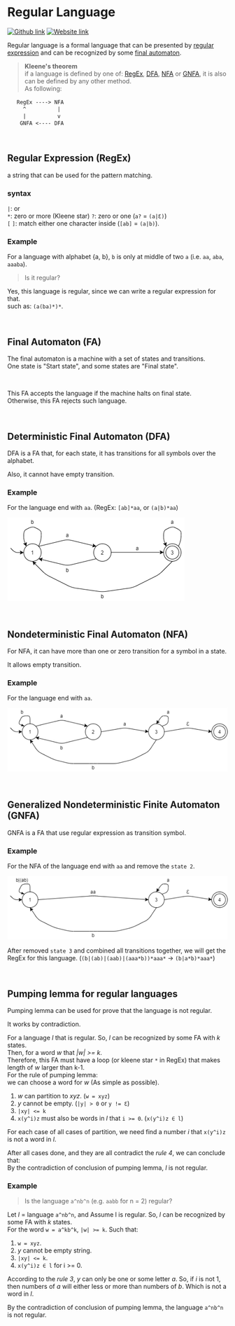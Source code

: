 # Regular Language
[![Github link](https://img.shields.io/badge/FaDrYL--blue?style=social&logo=Github&logoWidth=15)](https://github.com/FaDrYL)
[![Website link](https://img.shields.io/badge/FaDr-YL-blue?style=flat&color=009f9f)](https://www.fadryl.com/)

Regular language is a formal language that can be presented by [regular expression](#Regular-Expression-(RegEx)) and 
can be recognized by some [final automaton](#Final-Automaton-(FA)).

> **Kleene's theorem**  
> if a language is defined by one of: 
> [RegEx](#Regular-Expression-(RegEx)), [DFA](#Deterministic-Final-Automaton-(DFA)), [NFA](#Nondeterministic-Final-Automaton-(NFA)) or [GNFA](#Generalized-Nondeterministic-Finite-Automaton-(GNFA)),
> it is also can be defined by any other method.  
> As following:
```
   RegEx ----> NFA   
     ^          |    
     |          v    
    GNFA <---- DFA   
```

<br/>

## Regular Expression (RegEx)
a string that can be used for the pattern matching.

### syntax 
`|`: or  
`*`: zero or more (Kleene star)
`?`: zero or one (`a?` = `(a|Ɛ)`)  
`[` `]`: match either one character inside (`[ab]` = `(a|b)`).

### Example
For a language with alphabet {a, b}, `b` is only at middle of two `a` (i.e. `aa`, `aba`, `aaaba`).
> Is it regular?

Yes, this language is regular, since we can write a regular expression for that.  
such as: `(a(ba)*)*`.

<br/>

## Final Automaton (FA)
The final automaton is a machine with a set of states and transitions.  
One state is "Start state", and some states are "Final state".

<br/>

This FA accepts the language if the machine halts on final state.  
Otherwise, this FA rejects such language.

<br/>

## Deterministic Final Automaton (DFA)
DFA is a FA that, for each state, it has transitions for all symbols over the alphabet.

Also, it cannot have empty transition.

### Example
For the language end with `aa`. (RegEx: `[ab]*aa`, or `(a|b)*aa`)

![Graph of DFA](./img/DFA_aa.png)

<br/>

## Nondeterministic Final Automaton (NFA)
For NFA, it can have more than one or zero transition for a symbol in a state.

It allows empty transition.

### Example
For the language end with `aa`.

![Graph of NFA](./img/NFA_aa.png)

<br/>

## Generalized Nondeterministic Finite Automaton (GNFA)
GNFA is a FA that use regular expression as transition symbol.

### Example
For the NFA of the language end with `aa` and remove the `state 2`.

![Graph of GNFA](./img/GNFA_aa.png)

After removed `state 3` and combined all transitions together, we will get the RegEx for this language. 
(`(b|(ab)|(aab)|(aaa*b))*aaa*` -> `(b|a*b)*aaa*`)

<br/>

## Pumping lemma for regular languages
Pumping lemma can be used for prove that the language is not regular.

It works by contradiction.

For a language *l* that is regular. So, *l* can be recognized by some FA with *k* states.  
Then, for a word *w* that *|w| >= k*.  
Therefore, this FA must have a loop (or kleene star `*` in RegEx) that makes length of *w* larger than k-1.  
For the rule of pumping lemma:  
we can choose a word for *w* (As simple as possible).
1. *w* can partition to *xyz*. (`w = xyz`)
2. *y* cannot be empty. (`|y| > 0` or `y != Ɛ`)
3. `|xy| <= k` 
4. `x(y^i)z` must also be words in *l* that `i >= 0`. (`x(y^i)z ∈ l`)  

For each case of all cases of partition, 
we need find a number *i* that `x(y^i)z` is not a word in *l*.

After all cases done, and they are all contradict the *rule 4*, we can conclude that:  
By the contradiction of conclusion of pumping lemma, *l* is not regular.

### Example
> Is the language `a^nb^n` (e.g. `aabb` for n = 2) regular?

Let *l* = language `a^nb^n`, and Assume l is regular.
So, *l* can be recognized by some FA with *k* states.  
For the word `w = a^kb^k`, `|w| >= k`. 
Such that:  
1. `w = xyz`.
2. *y* cannot be empty string.  
3. `|xy| <= k`.  
4. `x(y^i)z ∈ l` for i >= 0.  
 
According to the *rule 3*, *y* can only be one or some letter *a*.
So, if *i* is not 1, then numbers of *a* will either less or more than numbers of *b*.
Which is not a word in *l*.

By the contradiction of conclusion of pumping lemma, the language `a^nb^n` is not regular.
 